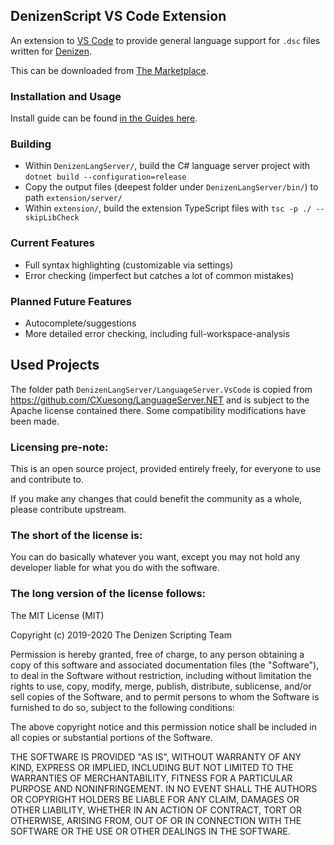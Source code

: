 DenizenScript VS Code Extension
-------------------------------

An extension to [VS Code](https://github.com/microsoft/vscode) to provide general language support for `.dsc` files written for [Denizen](https://github.com/DenizenScript/Denizen).

This can be downloaded from [The Marketplace](https://marketplace.visualstudio.com/items?itemName=DenizenScript.denizenscript).

### Installation and Usage

Install guide can be found [in the Guides here](https://guide.denizenscript.com/guides/first-steps/script-editor.html).

### Building

- Within `DenizenLangServer/`, build the C# language server project with `dotnet build --configuration=release`
- Copy the output files (deepest folder under `DenizenLangServer/bin/`) to path `extension/server/`
- Within `extension/`, build the extension TypeScript files with `tsc -p ./ --skipLibCheck`

### Current Features

- Full syntax highlighting (customizable via settings)
- Error checking (imperfect but catches a lot of common mistakes)

### Planned Future Features

- Autocomplete/suggestions
- More detailed error checking, including full-workspace-analysis

## Used Projects

The folder path `DenizenLangServer/LanguageServer.VsCode` is copied from https://github.com/CXuesong/LanguageServer.NET and is subject to the Apache license contained there.
Some compatibility modifications have been made.

### Licensing pre-note:

This is an open source project, provided entirely freely, for everyone to use and contribute to.

If you make any changes that could benefit the community as a whole, please contribute upstream.

### The short of the license is:

You can do basically whatever you want, except you may not hold any developer liable for what you do with the software.

### The long version of the license follows:

The MIT License (MIT)

Copyright (c) 2019-2020 The Denizen Scripting Team

Permission is hereby granted, free of charge, to any person obtaining a copy
of this software and associated documentation files (the "Software"), to deal
in the Software without restriction, including without limitation the rights
to use, copy, modify, merge, publish, distribute, sublicense, and/or sell
copies of the Software, and to permit persons to whom the Software is
furnished to do so, subject to the following conditions:

The above copyright notice and this permission notice shall be included in all
copies or substantial portions of the Software.

THE SOFTWARE IS PROVIDED "AS IS", WITHOUT WARRANTY OF ANY KIND, EXPRESS OR
IMPLIED, INCLUDING BUT NOT LIMITED TO THE WARRANTIES OF MERCHANTABILITY,
FITNESS FOR A PARTICULAR PURPOSE AND NONINFRINGEMENT. IN NO EVENT SHALL THE
AUTHORS OR COPYRIGHT HOLDERS BE LIABLE FOR ANY CLAIM, DAMAGES OR OTHER
LIABILITY, WHETHER IN AN ACTION OF CONTRACT, TORT OR OTHERWISE, ARISING FROM,
OUT OF OR IN CONNECTION WITH THE SOFTWARE OR THE USE OR OTHER DEALINGS IN THE
SOFTWARE.
